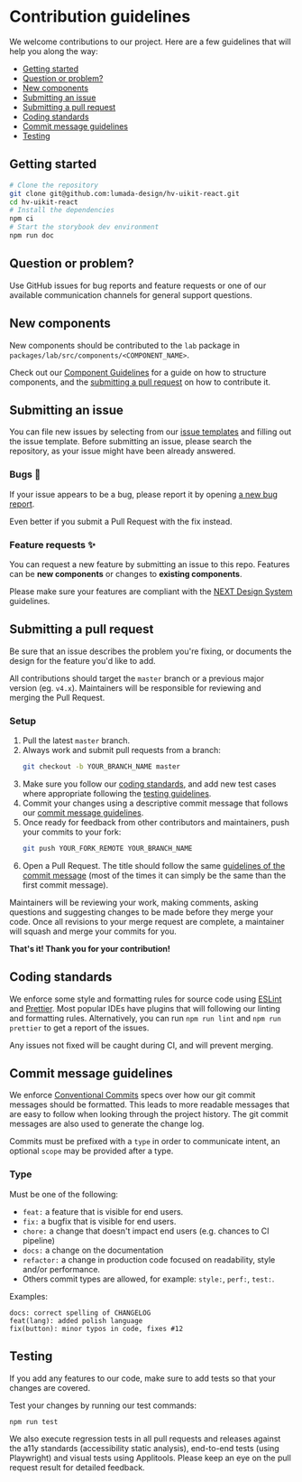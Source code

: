 # Contribution guidelines

We welcome contributions to our project. Here are a few guidelines that will help you along the way:

- [Getting started](#getting-started)
- [Question or problem?](#question-or-problem)
- [New components](#new-components)
- [Submitting an issue](#submitting-an-issue)
- [Submitting a pull request](#submitting-a-pull-request)
- [Coding standards](#coding-standards)
- [Commit message guidelines](#commit-message-guidelines)
- [Testing](#testing)

<h2 id="getting-started">Getting started</h2>

```sh
# Clone the repository
git clone git@github.com:lumada-design/hv-uikit-react.git
cd hv-uikit-react
# Install the dependencies
npm ci
# Start the storybook dev environment
npm run doc
```

<h2 id="question-or-problem">Question or problem?</h2>

Use GitHub issues for bug reports and feature requests or one of our available communication channels for general support questions.

<h2 id="new-components">New components</h2>

New components should be contributed to the `lab` package in `packages/lab/src/components/<COMPONENT_NAME>`.

Check out our [Component Guidelines](/docs/overview-community-component-guidelines--page) for a guide on how to structure components, and the [submitting a pull request](#submitting-a-pull-request) on how to contribute it.

<h2 id="submitting-an-issue">Submitting an issue</h2>

You can file new issues by selecting from our [issue templates](https://github.com/lumada-design/hv-uikit-react/issues/new/choose) and filling out the issue template.
Before submitting an issue, please search the repository, as your issue might have been already answered.

### Bugs 🐛

If your issue appears to be a bug, please report it by opening [a new bug report](https://github.com/lumada-design/hv-uikit-react/issues/new?template=1.bug_report.yml).

Even better if you submit a Pull Request with the fix instead.

### Feature requests ✨

You can request a new feature by submitting an issue to this repo.
Features can be **new components** or changes to **existing components**.

Please make sure your features are compliant with the [NEXT Design System](https://designsystem.hitachivantara.com/) guidelines.

<h2 id="submitting-a-pull-request">Submitting a pull request</h2>

Be sure that an issue describes the problem you're fixing, or documents the design for the feature you'd like to add.

All contributions should target the `master` branch or a previous major version (eg. `v4.x`). Maintainers will be responsible for reviewing and merging the Pull Request.

### Setup

1. Pull the latest `master` branch.
2. Always work and submit pull requests from a branch:
   ```sh
   git checkout -b YOUR_BRANCH_NAME master
   ```
3. Make sure you follow our [coding standards](#coding-standards), and add new test cases where appropriate following the [testing guidelines](#testing).
4. Commit your changes using a descriptive commit message that follows our [commit message guidelines](#commit-message-guidelines).
5. Once ready for feedback from other contributors and maintainers, push your commits to your fork:
   ```sh
   git push YOUR_FORK_REMOTE YOUR_BRANCH_NAME
   ```
6. Open a Pull Request. The title should follow the same [guidelines of the commit message](#commit-message-guidelines) (most of the times it can simply be the same than the first commit message).

Maintainers will be reviewing your work, making comments, asking questions and suggesting changes to be made before they merge your code.
Once all revisions to your merge request are complete, a maintainer will squash and merge your commits for you.

**That's it! Thank you for your contribution!**

<h2 id="coding-standards">Coding standards</h2>

We enforce some style and formatting rules for source code using [ESLint](http://eslint.org/) and [Prettier](https://prettier.io/).
Most popular IDEs have plugins that will following our linting and formatting rules. Alternatively, you can run `npm run lint` and `npm run prettier` to get a report of the issues.

Any issues not fixed will be caught during CI, and will prevent merging.

<h2 id="commit-message-guidelines">Commit message guidelines</h2>

We enforce [Conventional Commits](https://www.conventionalcommits.org/en/v1.0.0/) specs over how our git commit messages should be formatted.
This leads to more readable messages that are easy to follow when looking through the project history. The git commit messages are also used to generate the change log.

Commits must be prefixed with a `type` in order to communicate intent, an optional `scope` may be provided after a type.

### Type

Must be one of the following:

- `feat:` a feature that is visible for end users.
- `fix:` a bugfix that is visible for end users.
- `chore:` a change that doesn't impact end users (e.g. chances to CI pipeline)
- `docs:` a change on the documentation
- `refactor:` a change in production code focused on readability, style and/or performance.
- Others commit types are allowed, for example: `style:`, `perf:`, `test:`.

Examples:

```
docs: correct spelling of CHANGELOG
feat(lang): added polish language
fix(button): minor typos in code, fixes #12
```

<h2 id="testing">Testing</h2>

If you add any features to our code, make sure to add tests so that your changes are covered.

Test your changes by running our test commands:

```
npm run test
```

We also execute regression tests in all pull requests and releases against the a11y standards (accessibility static analysis), end-to-end tests (using Playwright) and visual tests using Applitools. Please keep an eye on the pull request result for detailed feedback.
